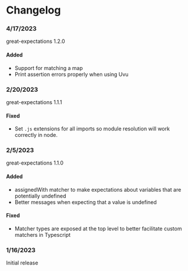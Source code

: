 # Changelog

### 4/17/2023

great-expectations 1.2.0

#### Added
- Support for matching a map
- Print assertion errors properly when using Uvu


### 2/20/2023

great-expectations 1.1.1

#### Fixed
- Set `.js` extensions for all imports so module resolution will
work correctly in node.


### 2/5/2023

great-expectations 1.1.0

#### Added
- assignedWith matcher to make expectations about variables that are
potentially undefined
- Better messages when expecting that a value is undefined

#### Fixed
- Matcher types are exposed at the top level to better facilitate custom
matchers in Typescript


### 1/16/2023

Initial release